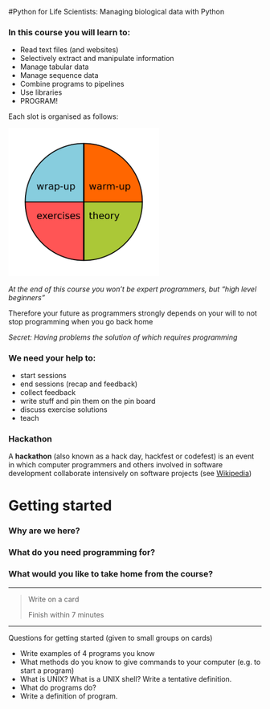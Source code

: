 #Python for Life Scientists: Managing biological data with Python


### In this course you will learn to:

+ Read text files (and websites)
+ Selectively extract and manipulate information
+ Manage tabular data
+ Manage sequence data
+ Combine programs to pipelines
+ Use libraries
+ PROGRAM!

Each slot is organised as follows:


<img src="./img/slot.png" alt="slot" style="width: 300px;"/>



*At the end of this course you won’t be expert programmers, but “high level beginners”*

Therefore your future as programmers strongly depends on your will to not stop programming when you go back home

*Secret: Having problems the solution of which requires programming*


### We need your help to:

+ start sessions
+ end sessions (recap and feedback)
+ collect feedback
+ write stuff and pin them on the pin board
+ discuss exercise solutions
+ teach

### Hackathon

A **hackathon** (also known as a hack day, hackfest or codefest) is an event in which computer programmers and others involved in software development collaborate intensively on software projects (see [Wikipedia](https://en.wikipedia.org/wiki/Hackathon))

# Getting started

### Why are we here?
### What do you need programming for?
### What would you like to take home from the course?


---

>Write on a card
>
>Finish within 7 minutes
>
---


Questions for getting started
(given to small groups on cards)

+ Write examples of 4 programs you know
+ What methods do you know to give commands to your computer (e.g. to start a program)
+ What is UNIX? What is a UNIX shell? Write a tentative definition.
+ What do programs do?
+ Write a definition of program.
